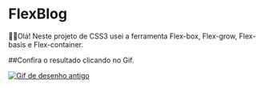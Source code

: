 # FlexBlog

🤠🤠Olá! Neste projeto de CSS3 usei a ferramenta Flex-box, Flex-grow, Flex-basis e Flex-container. 

##Confira o resultado clicando no Gif.

<a href="https://mariocarvalho001.github.io/Projeto-de-CSS3-Flexbox./" target="_blank"><img src="https://thumbs.gfycat.com/SmallVillainousDavidstiger-size_restricted.gif" alt="Gif de desenho antigo"></a>
